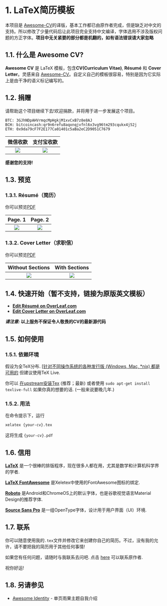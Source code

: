 # 1. LaTeX简历模板

本项目是 [Awesome-CV](https://github.com/posquit0/Awesome-CV)的译版，基本工作都已由原作者完成，但是缺乏对中文的支持。所以修改了少量代码后让此项目完全支持中文编译，字体选用不涉及版权问题的方正字体。**项目中无关紧要的部分都是机翻的，如有语法错误请大家忽略**

## 1.1. 什么是 Awesome CV?

**Awesome CV** 是 LaTeX 模板，包含**CV(Curriculum Vitae)**, **Résumé** 和 **Cover Letter**。灵感来自 [Awesome-CV](https://github.com/posquit0/Awesome-CV)。自定义自己的模板很容易，特别是因为它实际上是由干净的语义标记编写的。

## 1.2. 捐赠

请帮助这个项目继续下去!欢迎捐款，并将用于进一步发展这个项目。

    BTC: 3GJhNDpAHVrmqcMpHgkjM1xvCxB7z8e8AJ
    BCH: bitcoincash:qr9n6refu8aqxnqjvfnl6x3vg96tm293cqukx4j52j
    ETH: 0x9da79cF7F2E177Ca01401c5aBa2eC2D9051C7679

| 微信收款 | 支付宝收款 |
|:---:|:---:|
|![](https://gitee.com/e13/pic-bed/raw/master/img/IMG_2156.JPG)|![](https://gitee.com/e13/pic-bed/raw/master/img/IMG_2157.JPG)|

**感谢您的支持!**

## 1.3. 预览

### 1.3.1. Résumé（简历）

你可以预览[PDF](https://gitee.com/e13/Awesome-CV/blob/master/examples/resume.pdf)

| Page. 1 | Page. 2 |
|:---:|:---:|
|![](https://gitee.com/e13/pic-bed/raw/master/img/resume-0.png)|![](https://gitee.com/e13/pic-bed/raw/master/img/resume-1.png)|

### 1.3.2. Cover Letter（求职信）

你可以预览[PDF](https://gitee.com/e13/Awesome-CV/blob/master/examples/coverletter.pdf)

| Without Sections | With Sections |
|:---:|:---:|
| ![](https://gitee.com/e13/pic-bed/raw/master/img/coverletter-0.png) |![](https://gitee.com/e13/pic-bed/raw/master/img/coverletter-1.png)|

## 1.4. 快速开始（暂不支持，链接为原版英文模板）

- [**Edit Résumé on OverLeaf.com**](https://www.overleaf.com/latex/templates/awesome-cv/tvmzpvdjfqxp)
- [**Edit Cover Letter on OverLeaf.com**](https://www.overleaf.com/latex/templates/awesome-cv-cover-letter/pfzzjspkthbk)

**_请注意:_ 以上服务不保证令人敬畏的CV的最新源代码**

## 1.5. 如何使用

### 1.5.1. 依赖环境

假设为全TeX分布.  [[针对不同操作系统的各种发行版 (Windows, Mac, \*nix) 都是可用的](http://tex.stackexchange.com/q/55437) 但建议使用TeX Live.

你可以 [在upstream安装Tex](http://tex.stackexchange.com/q/1092) (推荐；最新) 或者使用 `sudo apt-get install texlive-full` 如果你真的想要的话.  (一般来说要晚几年.)

### 1.5.2. 用法

在命令提示下，运行

```bash
xelatex {your-cv}.tex
```

这将生成 ``{your-cv}.pdf``

## 1.6. 信用

[**LaTeX**](http://www.latex-project.org) 是一个很棒的排版程序，现在很多人都在用，尤其是数学和计算机科学界的学者.

[**LaTeX FontAwesome**](https://github.com/furl/latex-fontawesome) 是Xeletex中使用的FontAwesome图标的绑定.

[**Roboto**](https://github.com/google/roboto) 是Android和ChromeOS上的默认字体，也是谷歌视觉语言Material Design的推荐字体.

[**Source Sans Pro**](https://github.com/adobe-fonts/source-sans-pro) 是一组OpenType字体，设计用于用户界面（UI）环境.

## 1.7. 联系

你可以随意使用我的`.tex`文件并修改它来创建你自己的简历。不过，没有我的允许，请不要把我的简历用于其他任何事情!

如果您有任何问题，请随时与我联系去问吧. 点击 [here](https://kiwiirc.com/client/irc.freenode.net/posquit0) 可以联系原作者.

祝你好运!

## 1.8. 另请参见

- [Awesome Identity](https://github.com/posquit0/hugo-awesome-identity) - 单页雨果主题自我介绍
